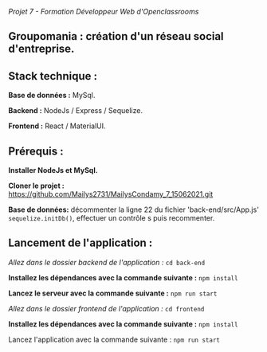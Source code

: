 *Projet 7 - Formation Développeur Web d'Openclassrooms*

Groupomania : création d'un réseau social d'entreprise.
------

Stack technique :
----
**Base de données :** MySql.  

**Backend :** NodeJs / Express / Sequelize.

**Frontend :** React / MaterialUI.

Prérequis :
-------
**Installer NodeJs et MySql.**

**Cloner le projet :** https://github.com/Mailys2731/MailysCondamy_7_15062021.git

**Base de données:** décommenter la ligne 22 du fichier 'back-end/src/App.js' `sequelize.initDb()`, effectuer un contrôle s puis recommenter.

Lancement de l'application :
------
*Allez dans le dossier backend de l'application :*
`cd back-end`

**Installez les dépendances avec la commande suivante :**
`npm install`

**Lancez le serveur avec la commande suivante :**
`npm run start`

*Allez dans le dossier frontend de l'application :*
`cd frontend`

**Installez les dépendances avec la commande suivante :**
`npm install`

Lancez l'application avec la commande suivante :
`npm run start`

